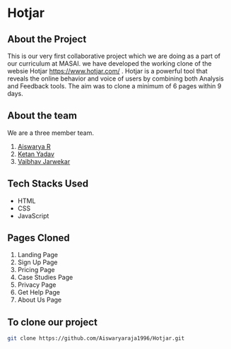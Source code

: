 # Hotjar

## About the Project
This is our very first collaborative project which we are doing as a part of our curriculum at MASAI.
we have developed the working clone of the websie Hotjar https://www.hotjar.com/ .
Hotjar is a powerful tool that reveals the online behavior and voice of users by combining both Analysis and Feedback tools.
The aim was to clone a minimum of 6 pages within 9 days.

## About the team
We are a three member team.

1. [Aiswarya R](https://www.linkedin.com/in/aiswarya-rajaponnan/)
2. [Ketan Yadav](https://www.linkedin.com/in/ketan-yadav-36a371159/)
3. [Vaibhav Jarwekar](https://www.linkedin.com/in/vaibhav-jarwekar-4039611a3/)

## Tech Stacks Used

- HTML
- CSS
- JavaScript

## Pages Cloned

1. Landing Page 
2. Sign Up Page
3. Pricing Page
4. Case Studies Page
5. Privacy Page
6. Get Help Page
7. About Us Page

## To clone our project

```bash
git clone https://github.com/Aiswaryaraja1996/Hotjar.git
```
